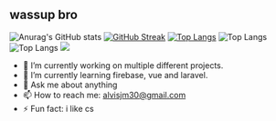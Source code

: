 ## wassup bro
![Anurag's GitHub stats](https://github-readme-stats.vercel.app/api?username=alvisjohnmark&theme=tokyonight&show_icons=true)
[![GitHub Streak](https://github-readme-streak-stats.herokuapp.com?user=alvisjohnmark&theme=tokyonight)](https://git.io/streak-stats)
[![Top Langs](https://github-readme-stats.vercel.app/api/top-langs/?username=alvisjohnmark)](https://github.com/anuraghazra/github-readme-stats)
![Top Langs](https://github-readme-stats.vercel.app/api/top-langs/?username=alvisjohnmark&exclude_repo=github-readme-stats,anuraghazra.github.io)
![Top Langs](https://github-readme-stats.vercel.app/api/top-langs/?username=alvisjohnmark&size_weight=0.5&count_weight=0.5)
![](https://komarev.com/ghpvc/?username=alvisjohnmark&color=green)


- 🔭 I’m currently working on multiple different projects.
- 🌱 I’m currently learning firebase, vue and laravel.
- 💬 Ask me about anything
- 📫 How to reach me: alvisjm30@gmail.com
- ⚡ Fun fact: i like cs

